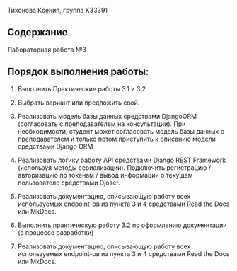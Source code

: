 Тихонова Ксения, группа K33391

## Содержание
Лабораторная работа №3

## Порядок выполнения работы:

1. Выполнить Практические работы 3.1 и 3.2

2. Выбрать вариант или предложить свой. 

3. Реализовать модель базы данных средствами DjangoORM (согласовать с преподавателем на консультации).
При необходимости, студент может согласовать модель базы данных с преподавателем и только потом приступить к описанию модели средствами Django ORM

4. Реализовать логику работу API средствами Django REST Framework (используя методы сериализации).
Подключить регистрацию / авторизацию по токенам / вывод информации о текущем пользователе средствами Djoser.

5. Реализовать документацию, описывающую работу всех используемых endpoint-ов из пункта 3 и 4 средствами Read the Docs или MkDocs.

6. Выполнить практическую работу 3.2 по оформлению документации (в процессе разработки)

7. Реализовать документацию, описывающую работу всех используемых endpoint-ов из пункта 3 и 4 средствами Read the Docs или MkDocs. 
